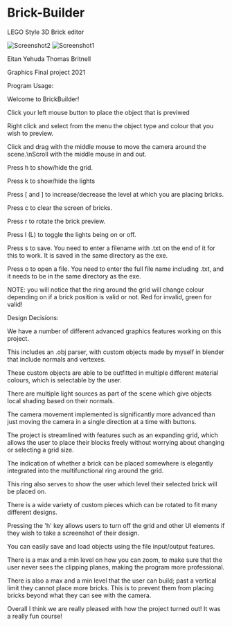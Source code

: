 # Brick-Builder
LEGO Style 3D Brick editor 

![Screenshot2](https://user-images.githubusercontent.com/23744162/146427726-575880db-034a-4fef-8af9-223873412a64.png)
![Screenshot1](https://user-images.githubusercontent.com/23744162/146424235-4c6b38d0-9ff7-45b7-aee3-2c161b6a0653.png)

Eitan Yehuda
Thomas Britnell

Graphics Final project 2021


Program Usage:

Welcome to BrickBuilder!

Click your left mouse button to place the object that is previwed

Right click and select from the menu the object type and colour that you wish to preview.

Click and drag with the middle mouse to move the camera around the scene.\nScroll with the middle mouse in and out.

Press h to show/hide the grid.

Press k to show/hide the lights

Press [ and ] to increase/decrease the level at which you are placing bricks.

Press c to clear the screen of bricks.

Press r to rotate the brick preview.

Press l (L) to toggle the lights being on or off.

Press s to save. You need to enter a filename with .txt on the end of it for this to work. It is saved in the same directory as the exe.

Press o to open a file. You need to enter the full file name including .txt, and it needs to be in the same directory as the exe.

NOTE: you will notice that the ring around the grid will change colour depending on if a brick position is valid or not. Red for invalid, green for valid!



Design Decisions:


We have a number of different advanced graphics features working on this project.

This includes an .obj parser, with custom objects made by myself in blender that include normals and vertexes. 

These custom objects are able to be outfitted in multiple different material colours, which is selectable by the user.

There are multiple light sources as part of the scene which give objects local shading based on their normals. 

The camera movement implemented is significantly more advanced than just moving the camera in a single direction at a time with buttons. 

The project is streamlined with features such as an expanding grid, which allows the user to place their blocks freely without worrying about changing or selecting a grid size. 

The indication of whether a brick can be placed somewhere is elegantly integrated into the multifunctional ring around the grid.

This ring also serves to show the user which level their selected brick will be placed on. 

There is a wide variety of custom pieces which can be rotated to fit many different designs. 

Pressing the 'h' key allows users to turn off the grid and other UI elements if they wish to take a screenshot of their design.

You can easily save and load objects using the file input/output features. 

There is a max and a min level on how you can zoom, to make sure that the user never sees the clipping planes, making the program more professional.

There is also a max and a min level that the user can build; past a vertical limit they cannot place more bricks. This is to prevent them from placing bricks beyond what they can see with the camera.

Overall I think we are really pleased with how the project turned out! It was a really fun course! 
